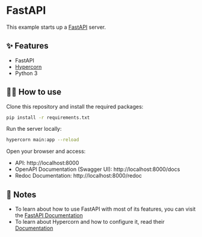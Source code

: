 # FastAPI

This example starts up a [FastAPI](https://fastapi.tiangolo.com/) server.


## ✨ Features

- FastAPI
- [Hypercorn](https://hypercorn.readthedocs.io/)
- Python 3

## 💁‍♀️ How to use

Clone this repository and install the required packages:
```bash
pip install -r requirements.txt
```
Run the server locally:
```bash
hypercorn main:app --reload
```

Open your browser and access:
- API: http://localhost:8000
- OpenAPI Documentation (Swagger UI): http://localhost:8000/docs
- Redoc Documentation: http://localhost:8000/redoc

## 📝 Notes

- To learn about how to use FastAPI with most of its features, you can visit the [FastAPI Documentation](https://fastapi.tiangolo.com/tutorial/)
- To learn about Hypercorn and how to configure it, read their [Documentation](https://hypercorn.readthedocs.io/)

